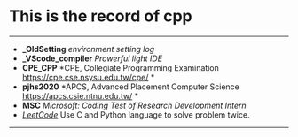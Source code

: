 # This is the record of cpp  
---
- __\_OldSetting__ *environment setting log*  
- __\_VScode_compiler__ *Prowerful light IDE*  
- __CPE_CPP__ *CPE, Collegiate Programming Examination  https://cpe.cse.nsysu.edu.tw/cpe/ *  
- __pjhs2020__ *APCS, Advanced Placement Computer Science  https://apcs.csie.ntnu.edu.tw/ *  
- __MSC__ *Microsoft: Coding Test of Research Development Intern*  
- *[LeetCode](https://leetcode.com/Kuihao/)* Use C and Python language to solve problem twice. 
---
